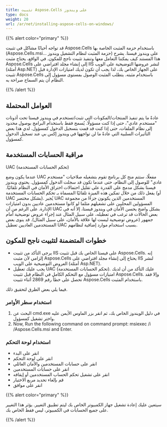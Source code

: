 ```yaml
---
title: تثبيت Aspose.Cells على ويندوز
type: docs
weight: 20
url: /ar/net/installing-aspose-cells-on-windows/
---
```


{{% alert color="primary" %}} 

قد تواجه أحيانًا مشاكل في تثبيت Aspose.Cells باستخدام حزمة المثبت الخاصة بها (Aspose.Cells.msi... حزمة المثبت لنظام التشغيل ويندوز) على ويندوز فيستا. يشرح هذا المستند كيف يمكننا التعامل معها وتنفيذ تثبيت ناجح للمكون. في الواقع، يحتاج مثبت Aspose.Cells إلى إنشاء مجلد افتراضي على IIS لنشر عروضها التوضيحية على الويب (أمثلة Asp.NET) على الجهاز الخاص بك، لذا يجب أن تكون لديك امتيازات الإدارة قبل تثبيت Aspose.Cells باستخدام مثبته. يتطلب المثبت الوصول بمستوى مسؤول إلى النظام أن يتم السماح صراحة به.

{{% /alert %}} 
## **العوامل المحتملة**
عادةً ما يتم تنفيذ المنتجات/المكونات التي تثبت/تستخدم في ويندوز فيستا تحت أذونات "مستخدم عادي"، حتى إذا كنت مسؤولًا. يُسمح فقط باستخدام البرامج بوصول محدود إلى نظام الملفات، حتى إذا كنت قد قمت بتسجيل الدخول كمسؤول. لدي هذا بعض التأثيرات السلبية التي عادةً ما لن تواجهها في ويندوز إكس بي عند تسجيل الدخول كمسؤول.
## **مراقبة الحسابات المستخدمة**
UAC (تحكم الحسابات المستخدمة)

عندما يكون وضع UAC مفعلًا، ستتم منح كل برنامج تقوم بتشغيله صلاحيات "مستخدم عادي" للوصول إلى النظام، حتى عندما تكون قد سجلت الدخول كمسؤول. يحتوي ويندوز فيستا بشكل مدمج على القدرة على تقليل احتمالات اختراق الأمان في النظام تلقائيًا. يفعل ذلك من خلال تمكين هذه الميزة تلقائيًا المسماة بـ تحكم الحسابات المستخدمة (أو UAC بشكل مختصر). يُجبر UAC المستخدمين الذين يكونون جزءًا من مجموعة المسؤولين المحليين على تشغيلهم مثلما لو كانوا مستخدمين عاديين بدون امتيازات الإدارة. على الرغم من أن UAC بشكل واضح يحسن الأمان في ويندوز فيستا، إلا أنه في بعض الحالات قد ترغب في تعطيله، على سبيل المثال عند إجراء عروض توضيحية أمام جمهور (عروض توضيحية ليست لها علاقة بالأمان، على سبيل المثال). قد ينوى بعض المستخدمين العاديين تعطيل UAC بسبب استخدام موارد إضافية لنظامهم.
## **خطوات المتضمنة لتثبيت ناجح للمكون**
- يرجى التأكد من تثبيت IIS على فيستا الخاص بك قبل تثبيت Aspose.Cells. إنه إلزامي لأن مثبت Aspose.Cells يحتاج إلى إنشاء مجلد افتراضي على IIS لنشر العروض التوضيحية على الويب (أمثلة Asp.NET).
- يجب عليك تعطيل UAC (تحكم الحسابات المستخدمة). عليك التأكد من أن لديك امتيازات مسؤول مع التحكم الكامل في النظام قبل تثبيت Aspose.Cells. وإلا فقد تحصل على خطأ رقم 2869 أثناء تثبيت Aspose.Cells باستخدام المثبت.

فيما يلي بعض الطرق لتحقيق ذلك.
### **استخدام سطر الأوامر**
1. البحث عن cmd.exe في دليل الويندوز الخاص بك، ثم انقر بزر الماوس الأيمن عليه واختر تشغيل كمسؤول.
2. Now, Run the following command on command prompt: msiexec /i <your path>/Aspose.Cells.msi and Enter.
### **استخدام لوحة التحكم**
- انقر على البدء
- انقر على لوحة التحكم
- انقر على حسابات المستخدمين والأمان العائلي
- انقر على حسابات المستخدمين
- انقر على تشغيل تحكم الحساب المستخدمين أو إيقافه
- قم بإلغاء تحديد مربع الاختيار
- انقر على موافق

{{% alert color="primary" %}} 

سيتعين عليك إعادة تشغيل جهاز الكمبيوتر الخاص بك ليتم تطبيق التغيير.  يؤثر هذا التغيير على جميع الحسابات في الكمبيوتر، ليس فقط الخاص بك.

{{% /alert %}}
